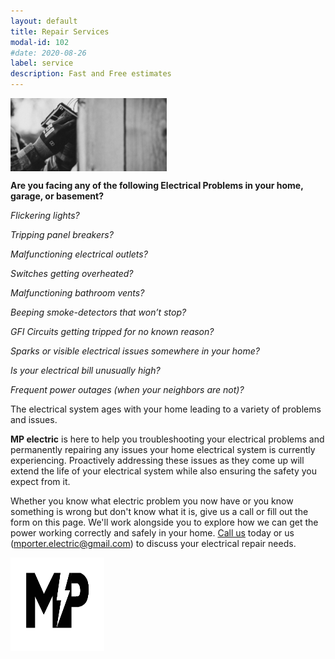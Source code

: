 ```yaml
---
layout: default
title: Repair Services
modal-id: 102
#date: 2020-08-26
label: service
description: Fast and Free estimates
---
```


<img align="center" src="/img/8.hands.jpg" width="250" >

**Are you facing any of the following Electrical Problems in your home, garage, or basement?**

_Flickering lights?_

_Tripping panel breakers?_

_Malfunctioning electrical outlets?_

_Switches getting overheated?_

_Malfunctioning bathroom vents?_

_Beeping smoke-detectors that won’t stop?_

_GFI Circuits getting tripped for no known reason?_

_Sparks or visible electrical issues somewhere in your home?_

_Is your electrical bill unusually high?_

_Frequent power outages (when your neighbors are not)?_

The electrical system ages with your home leading to a variety of problems and issues.

**MP electric** is here to help you troubleshooting your electrical problems and permanently repairing any issues your home electrical system is currently experiencing. Proactively addressing these issues as they come up will extend the life of your electrical system while also ensuring the safety you expect from it.

Whether you know what electric problem you now have or you know something is wrong but don't know what it is, give us a call or fill out the form on this page. We'll work alongside you to explore how we can get the power working correctly and safely in your home. [Call us](tel:+14046677970) today or us (mporter.electric@gmail.com) to discuss your electrical repair needs.

<img align="center" src="/img/mp-black-small.svg" width="150" height="150">
